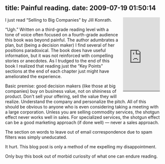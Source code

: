 title: Painful reading.
date: 2009-07-19 01:50:14
---

<div style="float:right; margin-left:1em; margin-bottom:1em; border-bottom: 1px solid black"><iframe src="http://rcm.amazon.com/e/cm?lt1=_blank&bc1=000000&IS2=1&bg1=FFFFFF&fc1=000000&lc1=0000FF&t=lethargy-20&o=1&p=8&l=as1&m=amazon&f=ifr&md=10FE9736YVPPT7A0FBG2&asins=1419515624" style="width:120px;height:240px;" scrolling="no" marginwidth="0" marginheight="0" frameborder="0"></iframe></div>

<p>I just read &#8220;Selling to Big Companies&#8221; by Jill Konrath.</p>

<p>&#8220;Ugh.&#8221;  Written on a third-grade reading level with a tone of voice often focused on a fourth-grade audience this book was beyond painful.  The author adumbrates a plan, but (being a decision maker) I find several of her positions paradoxical.  The book does have useful information, but it was not reinforced with compelling stories or anecdotes.  As I trudged to the end of this book I realized that reading just the &#8220;Key Points&#8221; sections at the end of each chapter just might have ameliorated the experience.</p>

<p>Basic premise: good decision makers (like those at big companies) buy on business value, not on shininess of product.  Don't sell your offering, sell the value they will realize.  Understand the company and personalize the pitch.  All of this should be obvious to anyone who is even considering taking a meeting with a large corporation.  Unless you are selling commodity services, the shotgun effect never works well in sales.  For specialized services, the shotgun effect can be a good marketing approach (if done well) &#8212; never a sales approach.</p>

<p>The section on words to leave out of email correspondence due to spam filters was simply uneducated.</p>

<p>It hurt.  This blog post is only a method of me expelling my disappointment.</p>

<p>Only buy this book out of morbid curiosity of what one can endure reading.</p>
